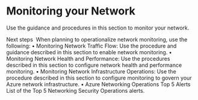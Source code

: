# Monitoring your Network

Use the guidance and procedures in this section to monitor your network.



Next steps 
When planning to operationalize network monitoring, use the following:
	• Monitoring Network Traffic Flow: Use the procedure and guidance described in this section to enable network monitoring.
	• Monitoring Network Health and Performance: Use the procedures described in this section to configure network health and performance monitoring.
	• Monitoring Network Infrastructure Operations: Use the procedure described in this section to configure monitoring to govern your Azure network infrastructure.
	• Azure Networking Operations Top 5 Alerts  List of the Top 5 Networking Security Operations alerts.


